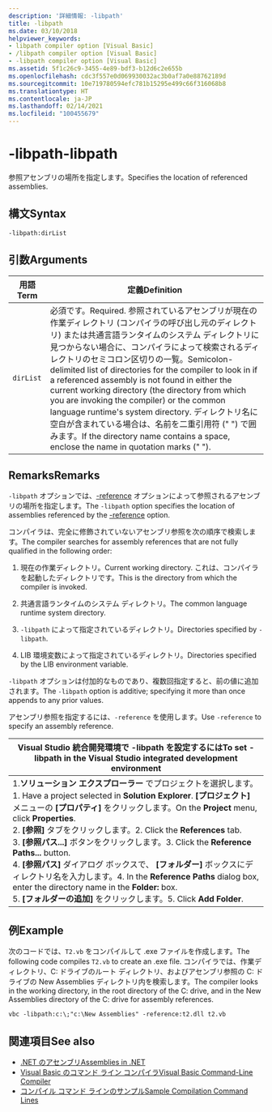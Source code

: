 ```yaml
---
description: '詳細情報: -libpath'
title: -libpath
ms.date: 03/10/2018
helpviewer_keywords:
- libpath compiler option [Visual Basic]
- /libpath compiler option [Visual Basic]
- -libpath compiler option [Visual Basic]
ms.assetid: 5f1c26c9-3455-4e89-bdf3-b12d6c2e655b
ms.openlocfilehash: cdc3f557e0d069930032ac3b0af7a0e88762189d
ms.sourcegitcommit: 10e719780594efc781b15295e499c66f316068b8
ms.translationtype: HT
ms.contentlocale: ja-JP
ms.lasthandoff: 02/14/2021
ms.locfileid: "100455679"
---
```

# <a name="-libpath"></a><span data-ttu-id="bc404-103">-libpath</span><span class="sxs-lookup"><span data-stu-id="bc404-103">-libpath</span></span>

<span data-ttu-id="bc404-104">参照アセンブリの場所を指定します。</span><span class="sxs-lookup"><span data-stu-id="bc404-104">Specifies the location of referenced assemblies.</span></span>  
  
## <a name="syntax"></a><span data-ttu-id="bc404-105">構文</span><span class="sxs-lookup"><span data-stu-id="bc404-105">Syntax</span></span>  
  
```console  
-libpath:dirList  
```  
  
## <a name="arguments"></a><span data-ttu-id="bc404-106">引数</span><span class="sxs-lookup"><span data-stu-id="bc404-106">Arguments</span></span>  
  
|<span data-ttu-id="bc404-107">用語</span><span class="sxs-lookup"><span data-stu-id="bc404-107">Term</span></span>|<span data-ttu-id="bc404-108">定義</span><span class="sxs-lookup"><span data-stu-id="bc404-108">Definition</span></span>|  
|---|---|  
|`dirList`|<span data-ttu-id="bc404-109">必須です。</span><span class="sxs-lookup"><span data-stu-id="bc404-109">Required.</span></span> <span data-ttu-id="bc404-110">参照されているアセンブリが現在の作業ディレクトリ (コンパイラの呼び出し元のディレクトリ) または共通言語ランタイムのシステム ディレクトリに見つからない場合に、コンパイラによって検索されるディレクトリのセミコロン区切りの一覧。</span><span class="sxs-lookup"><span data-stu-id="bc404-110">Semicolon-delimited list of directories for the compiler to look in if a referenced assembly is not found in either the current working directory (the directory from which you are invoking the compiler) or the common language runtime's system directory.</span></span> <span data-ttu-id="bc404-111">ディレクトリ名に空白が含まれている場合は、名前を二重引用符 (" ") で囲みます。</span><span class="sxs-lookup"><span data-stu-id="bc404-111">If the directory name contains a space, enclose the name in quotation marks (" ").</span></span>|  
  
## <a name="remarks"></a><span data-ttu-id="bc404-112">Remarks</span><span class="sxs-lookup"><span data-stu-id="bc404-112">Remarks</span></span>  

 <span data-ttu-id="bc404-113">`-libpath` オプションでは、[-reference](reference.md) オプションによって参照されるアセンブリの場所を指定します。</span><span class="sxs-lookup"><span data-stu-id="bc404-113">The `-libpath` option specifies the location of assemblies referenced by the [-reference](reference.md) option.</span></span>  
  
 <span data-ttu-id="bc404-114">コンパイラは、完全に修飾されていないアセンブリ参照を次の順序で検索します。</span><span class="sxs-lookup"><span data-stu-id="bc404-114">The compiler searches for assembly references that are not fully qualified in the following order:</span></span>  
  
1. <span data-ttu-id="bc404-115">現在の作業ディレクトリ。</span><span class="sxs-lookup"><span data-stu-id="bc404-115">Current working directory.</span></span> <span data-ttu-id="bc404-116">これは、コンパイラを起動したディレクトリです。</span><span class="sxs-lookup"><span data-stu-id="bc404-116">This is the directory from which the compiler is invoked.</span></span>  
  
2. <span data-ttu-id="bc404-117">共通言語ランタイムのシステム ディレクトリ。</span><span class="sxs-lookup"><span data-stu-id="bc404-117">The common language runtime system directory.</span></span>  
  
3. <span data-ttu-id="bc404-118">`-libpath` によって指定されているディレクトリ。</span><span class="sxs-lookup"><span data-stu-id="bc404-118">Directories specified by `-libpath`.</span></span>  
  
4. <span data-ttu-id="bc404-119">LIB 環境変数によって指定されているディレクトリ。</span><span class="sxs-lookup"><span data-stu-id="bc404-119">Directories specified by the LIB environment variable.</span></span>  
  
 <span data-ttu-id="bc404-120">`-libpath` オプションは付加的なものであり、複数回指定すると、前の値に追加されます。</span><span class="sxs-lookup"><span data-stu-id="bc404-120">The `-libpath` option is additive; specifying it more than once appends to any prior values.</span></span>  
  
 <span data-ttu-id="bc404-121">アセンブリ参照を指定するには、`-reference` を使用します。</span><span class="sxs-lookup"><span data-stu-id="bc404-121">Use `-reference` to specify an assembly reference.</span></span>  
  
|<span data-ttu-id="bc404-122">Visual Studio 統合開発環境で -libpath を設定するには</span><span class="sxs-lookup"><span data-stu-id="bc404-122">To set -libpath in the Visual Studio integrated development environment</span></span>|  
|---|  
|<span data-ttu-id="bc404-123">1.**ソリューション エクスプローラー** でプロジェクトを選択します。</span><span class="sxs-lookup"><span data-stu-id="bc404-123">1.  Have a project selected in **Solution Explorer**.</span></span> <span data-ttu-id="bc404-124">**[プロジェクト]** メニューの **[プロパティ]** をクリックします。</span><span class="sxs-lookup"><span data-stu-id="bc404-124">On the **Project** menu, click **Properties**.</span></span> <br /><span data-ttu-id="bc404-125">2. **[参照]** タブをクリックします。</span><span class="sxs-lookup"><span data-stu-id="bc404-125">2.  Click the **References** tab.</span></span><br /><span data-ttu-id="bc404-126">3. **[参照パス...]** ボタンをクリックします。</span><span class="sxs-lookup"><span data-stu-id="bc404-126">3.  Click the **Reference Paths...** button.</span></span><br /><span data-ttu-id="bc404-127">4. **[参照パス]** ダイアログ ボックスで、 **[フォルダー]** ボックスにディレクトリ名を入力します。</span><span class="sxs-lookup"><span data-stu-id="bc404-127">4.  In the **Reference Paths** dialog box, enter the directory name in the **Folder:** box.</span></span><br /><span data-ttu-id="bc404-128">5. **[フォルダーの追加]** をクリックします。</span><span class="sxs-lookup"><span data-stu-id="bc404-128">5.  Click **Add Folder**.</span></span>|  
  
## <a name="example"></a><span data-ttu-id="bc404-129">例</span><span class="sxs-lookup"><span data-stu-id="bc404-129">Example</span></span>  

 <span data-ttu-id="bc404-130">次のコードでは、`T2.vb` をコンパイルして .exe ファイルを作成します。</span><span class="sxs-lookup"><span data-stu-id="bc404-130">The following code compiles `T2.vb` to create an .exe file.</span></span> <span data-ttu-id="bc404-131">コンパイラでは、作業ディレクトリ、C: ドライブのルート ディレクトリ、およびアセンブリ参照の C: ドライブの New Assemblies ディレクトリ内を検索します。</span><span class="sxs-lookup"><span data-stu-id="bc404-131">The compiler looks in the working directory, in the root directory of the C: drive, and in the New Assemblies directory of the C: drive for assembly references.</span></span>  
  
```console  
vbc -libpath:c:\;"c:\New Assemblies" -reference:t2.dll t2.vb  
```  
  
## <a name="see-also"></a><span data-ttu-id="bc404-132">関連項目</span><span class="sxs-lookup"><span data-stu-id="bc404-132">See also</span></span>

- [<span data-ttu-id="bc404-133">.NET のアセンブリ</span><span class="sxs-lookup"><span data-stu-id="bc404-133">Assemblies in .NET</span></span>](../../../standard/assembly/index.md)
- [<span data-ttu-id="bc404-134">Visual Basic のコマンド ライン コンパイラ</span><span class="sxs-lookup"><span data-stu-id="bc404-134">Visual Basic Command-Line Compiler</span></span>](index.md)
- [<span data-ttu-id="bc404-135">コンパイル コマンド ラインのサンプル</span><span class="sxs-lookup"><span data-stu-id="bc404-135">Sample Compilation Command Lines</span></span>](sample-compilation-command-lines.md)
